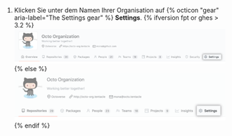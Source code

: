 1. Klicken Sie unter dem Namen Ihrer Organisation auf
{% octicon "gear" aria-label="The Settings gear" %} **Settings**.
  {% ifversion fpt or ghes > 3.2 %}
  ![Schaltfläche „Organization settings" (Organsationseinstellungen)](/assets/images/help/organizations/organization-settings-tab-with-overview-tab.png)
  {% else %}
  ![Schaltfläche „Organization settings" (Organsationseinstellungen)](/assets/images/help/organizations/organization-settings-tab.png)
  {% endif %}
